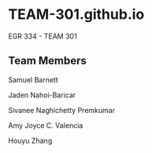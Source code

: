 # TEAM-301.github.io
EGR 334 - TEAM 301 

Team Members
--

Samuel Barnett

Jaden Nahoi-Baricar

Sivanee Naghichetty Premkumar

Amy Joyce C. Valencia

Houyu Zhang
